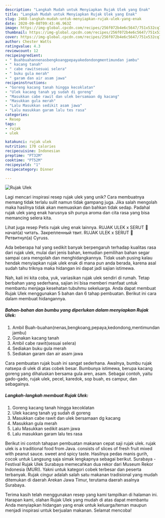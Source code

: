 ```yaml
---
description: "Langkah Mudah untuk Menyiapkan Rujak Ulek yang Enak"
title: "Langkah Mudah untuk Menyiapkan Rujak Ulek yang Enak"
slug: 2468-langkah-mudah-untuk-menyiapkan-rujak-ulek-yang-enak
date: 2020-09-08T09:43:46.963Z
image: https://img-global.cpcdn.com/recipes/256f072b4e6c5647/751x532cq70/rujak-ulek-foto-resep-utama.jpg
thumbnail: https://img-global.cpcdn.com/recipes/256f072b4e6c5647/751x532cq70/rujak-ulek-foto-resep-utama.jpg
cover: https://img-global.cpcdn.com/recipes/256f072b4e6c5647/751x532cq70/rujak-ulek-foto-resep-utama.jpg
author: Chester Watts
ratingvalue: 4.3
reviewcount: 12
recipeingredient:
- " Buahbuahannenasbengkoangpepayakedondongmentimundan jambu"
- " kacang tanah"
- " cabe rawitsesuai selera"
- " buku gula merah"
- " garam dan air asam jawa"
recipeinstructions:
- "Goreng kacang tanah hingga kecoklatan"
- "Ulek kacang tanah yg sudah di goreng"
- "Masukkan cabe rawit dan ulek bersamaan dg kacang"
- "Masukkan gula merah"
- "Lalu Masukkan sedikit asam jawa"
- "Lalu masukkan garam lalu tes rasa"
categories:
- Resep
tags:
- rujak
- ulek

katakunci: rujak ulek 
nutrition: 170 calories
recipecuisine: Indonesian
preptime: "PT32M"
cooktime: "PT52M"
recipeyield: "1"
recipecategory: Dinner

---
```



![Rujak Ulek](https://img-global.cpcdn.com/recipes/256f072b4e6c5647/751x532cq70/rujak-ulek-foto-resep-utama.jpg)

Lagi mencari inspirasi resep rujak ulek yang unik? Cara membuatnya memang tidak terlalu sulit namun tidak gampang juga. Jika salah mengolah maka hasilnya tidak akan memuaskan dan bahkan tidak sedap. Padahal rujak ulek yang enak harusnya sih punya aroma dan cita rasa yang bisa memancing selera kita.

Lihat juga resep Petis rujak uleg enak lainnya. RUJAK ULEK x SERUT 🍁 начал(а) читать. Закрепленный твит. RUJAK ULEK x SERUT 🍁 Ретвитнул(а) Cyruss.

Ada beberapa hal yang sedikit banyak berpengaruh terhadap kualitas rasa dari rujak ulek, mulai dari jenis bahan, kemudian pemilihan bahan segar sampai cara mengolah dan menghidangkannya. Tidak usah pusing kalau hendak menyiapkan rujak ulek enak di mana pun anda berada, karena asal sudah tahu triknya maka hidangan ini dapat jadi sajian istimewa.


Nah, kali ini kita coba, yuk, variasikan rujak ulek sendiri di rumah. Tetap berbahan yang sederhana, sajian ini bisa memberi manfaat untuk membantu menjaga kesehatan tubuhmu sekeluarga. Anda dapat membuat Rujak Ulek menggunakan 5 bahan dan 6 tahap pembuatan. Berikut ini cara dalam membuat hidangannya.

<!--inarticleads1-->

##### Bahan-bahan dan bumbu yang diperlukan dalam menyiapkan Rujak Ulek:

1. Ambil  Buah-buahan(nenas,bengkoang,pepaya,kedondong,mentimundan jambu)
1. Gunakan  kacang tanah
1. Ambil  cabe rawit(sesuai selera)
1. Sediakan  buku gula merah
1. Sediakan  garam dan air asam jawa


Cara pembuatan rujak buah ini sangat sederhana. Awalnya, bumbu rujak natsepa di ulek di atas cobek besar. Bumbunya istimewa, berupa kacang goreng yang dihaluskan bersama gula aren, asam. Sebagai contoh, yaitu gado-gado, rujak ulek, pecel, karedok, sop buah, es campur, dan sebagainya. 

<!--inarticleads2-->

##### Langkah-langkah membuat Rujak Ulek:

1. Goreng kacang tanah hingga kecoklatan
1. Ulek kacang tanah yg sudah di goreng
1. Masukkan cabe rawit dan ulek bersamaan dg kacang
1. Masukkan gula merah
1. Lalu Masukkan sedikit asam jawa
1. Lalu masukkan garam lalu tes rasa


Berikut ini contoh tahapan pembuatan makanan cepat saji rujak ulek. rujak ulek is a traditional food from Java. consists of slices of fresh fruit mixed with peanut sauce. sweet and spicy taste. Hasilnya pedas manis gurih, cocok untuk Langsung saja simak lengkapnya sebagai berikut. Surabaya - Festival Rujak Ulek Surabaya memecahkan dua rekor dari Museum Rekor Indonesia (MURI). Yakni untuk kategori cobek terbesar dan peserta terbanyak. Rujak cingur adalah salah satu makanan tradisional yang mudah ditemukan di daerah Arekan Jawa Timur, terutama daerah asalnya Surabaya. 

Terima kasih telah menggunakan resep yang kami tampilkan di halaman ini. Harapan kami, olahan Rujak Ulek yang mudah di atas dapat membantu Anda menyiapkan hidangan yang enak untuk keluarga/teman maupun menjadi inspirasi untuk berjualan makanan. Selamat mencoba!
